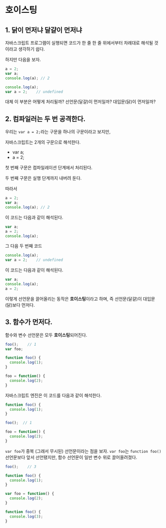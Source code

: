 # 호이스팅

## 1. 닭이 먼저냐 달걀이 먼저냐

자바스크립트 프로그램이 실행되면 코드가 한 줄 한 줄 위에서부터 차례대로 해석될 것이라고 생각하기 쉽다.

하지만 다음을 보자.

```js
a = 2;
var a;
console.log(a); // 2
```

```js
console.log(a);
var a = 2;    // undefined
```

대체 이 부분은 어떻게 처리될까? 선언문(달걀)이 먼저일까? 대입문(닭)이 먼저일까?

## 2. 컴파일러는 두 번 공격한다.

우리는 `var a = 2;`라는 구문을 하나의 구문이라고 보지만,

자바스크립트는 2개의 구문으로 해석한다.

* var a;
* a = 2;

첫 번째 구문은 컴파일레이션 단계에서 처리된다.

두 번째 구문은 실행 단계까지 내버려 둔다.

따라서 

```js
a = 2;
var a;
console.log(a); // 2
```

이 코드는 다음과 같이 해석된다.

```js
var a;
a = 2;
console.log(a);
```

그 다음 두 번째 코드 

```js
console.log(a);
var a = 2;    // undefined
```

이 코드는 다음과 같이 해석된다.

```js
var a;
console.log(a);
a = 2;
```

이렇게 선언문을 끌어올리는 동작은 **호이스팅**이라고 하며, 즉 선언문(달걀)이 대입문(닭)보다 먼저다.

## 3. 함수가 먼저다.

함수와 변수 선언문은 모두 **호이스팅**되어진다.

```js
foo();    // 1
var foo;

function foo() {
  console.log(1);
}

foo = function() {
  console.log(2);
}
```

자바스크립트 엔진은 이 코드를 다음과 같이 해석한다.

```js
function foo() {
  console.log(1);
}

foo();  // 1

foo = function() {
  console.log(2);
}
```

`var foo`가 중복 (그래서 무시된) 선언문이라는 점을 보자. `var foo`는 `function foo()` 선언문보다 앞서 선언됐지만, 함수 선언문이 일반 변수 위로 끌어올려졌다.

```js
foo();    // 3

function foo() {
  console.log(1);
}

var foo = function() {
  console.log(2);
}

function foo() {
  console.log(3);
}
```
